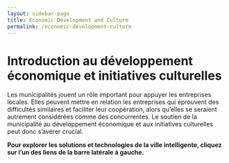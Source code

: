 ```yaml
---
layout: sidebar-page
title: Economic Development and Culture
permalink: /economic-development-culture
---
```


# Introduction au développement économique et initiatives culturelles

Les municipalités jouent un rôle important pour appuyer les entreprises locales. Elles peuvent mettre en relation les entreprises qui éprouvent des difficultés similaires et faciliter leur coopération, alors qu’elles se seraient autrement considérées comme des concurrentes. Le soutien de la municipalité au développement économique et aux initiatives culturelles peut donc s’avérer crucial.

**Pour explorer les solutions et technologies de la ville intelligente, cliquez sur l’un des liens de la barre latérale à gauche.**

